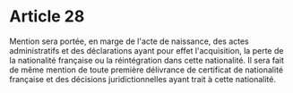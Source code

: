 # Article 28

Mention sera portée, en marge de l'acte de naissance, des actes administratifs et des déclarations ayant pour effet l'acquisition, la perte de la nationalité française ou la réintégration dans cette nationalité.   Il sera fait de même mention de toute première délivrance de certificat de nationalité française et des décisions juridictionnelles ayant trait à cette nationalité.